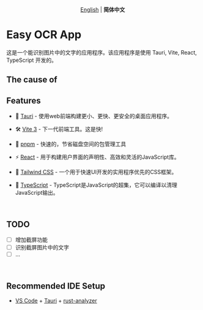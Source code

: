 <p align='center'>
<a href="https://github.com/qiuqfang/easy_ocr_app/blob/main/README.md">English</a> | <b>简体中文</b>
</p>

# Easy OCR App

这是一个能识别图片中的文字的应用程序。该应用程序是使用 Tauri, Vite, React, TypeScript 开发的。

## The cause of

## Features

- 🔌 [Tauri](https://github.com/tauri-apps/tauri) - 使用web前端构建更小、更快、更安全的桌面应用程序。

- 🛠 [Vite 3](https://github.com/vitejs/vite) - 下一代前端工具。这是快!

- 📡 [pnpm](https://pnpm.io/) - 快速的，节省磁盘空间的包管理工具

- ⚡️ [React](https://github.com/vuejs/core) - 用于构建用户界面的声明性、高效和灵活的JavaScript库。

- 🎨 [Tailwind CSS](https://github.com/tailwindlabs/tailwindcss) - 一个用于快速UI开发的实用程序优先的CSS框架。

- 🦾 [TypeScript](https://github.com/microsoft/TypeScript) - TypeScript是JavaScript的超集，它可以编译以清理JavaScript输出。

<br/>

## TODO

- [ ] 增加截屏功能
- [ ] 识别截屏图片中的文字
- [ ] ...

<br />

## Recommended IDE Setup

- [VS Code](https://code.visualstudio.com/) + [Tauri](https://marketplace.visualstudio.com/items?itemName=tauri-apps.tauri-vscode) + [rust-analyzer](https://marketplace.visualstudio.com/items?itemName=rust-lang.rust-analyzer)

<br />
